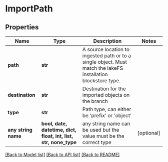 # ImportPath


## Properties
Name | Type | Description | Notes
------------ | ------------- | ------------- | -------------
**path** | **str** | A source location to ingested path or to a single object. Must match the lakeFS installation blockstore type. | 
**destination** | **str** | Destination for the imported objects on the branch | 
**type** | **str** | Path type, can either be &#39;prefix&#39; or &#39;object&#39; | 
**any string name** | **bool, date, datetime, dict, float, int, list, str, none_type** | any string name can be used but the value must be the correct type | [optional]

[[Back to Model list]](../README.md#documentation-for-models) [[Back to API list]](../README.md#documentation-for-api-endpoints) [[Back to README]](../README.md)



